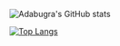 <!-- ![](https://raw.githubusercontent.com/adabugra/stats/master/generated/overview.svg#gh-dark-mode-only)
![](https://raw.githubusercontent.com/adabugra/stats/master/generated/languages.svg#gh-dark-mode-only)
-->
![Adabugra's GitHub stats](https://github-readme-stats.vercel.app/api?username=adabugra&theme=ambient_gradient&show_icons=true)


[![Top Langs](https://github-readme-stats.vercel.app/api/top-langs/?username=adabugra&compact)](https://github.com/anuraghazra/github-readme-stats)

<!--
**adabugra/adabugra** is a ✨ _special_ ✨ repository because its `README.md` (this file) appears on your GitHub profile.

Here are some ideas to get you started:

- 🔭 I’m currently working on ...
- 🌱 I’m currently learning ...
- 👯 I’m looking to collaborate on ...
- 🤔 I’m looking for help with ...
- 💬 Ask me about ...
- 📫 How to reach me: ...
- 😄 Pronouns: ...
- ⚡ Fun fact: ...
-->
